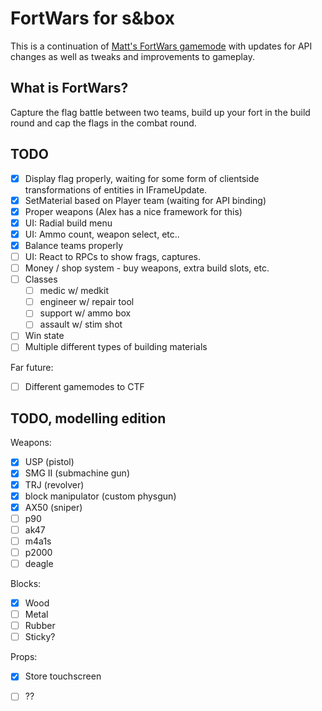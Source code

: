 # FortWars for s&box
 
This is a continuation of [Matt's FortWars gamemode](https://github.com/themasterminds/sbox-fortwars) with updates for API changes as well as tweaks and improvements to gameplay.

## What is FortWars?

Capture the flag battle between two teams, build up your fort in the build round and cap the flags in the combat round.

## TODO

* [X] Display flag properly, waiting for some form of clientside transformations of entities in IFrameUpdate.
* [X] SetMaterial based on Player team (waiting for API binding)
* [X] Proper weapons (Alex has a nice framework for this)
* [X] UI: Radial build menu
* [X] UI: Ammo count, weapon select, etc..
* [X] Balance teams properly
* [ ] UI: React to RPCs to show frags, captures.
* [ ] Money / shop system - buy weapons, extra build slots, etc.
* [ ] Classes
  * [ ] medic w/ medkit
  * [ ] engineer w/ repair tool
  * [ ] support w/ ammo box
  * [ ] assault w/ stim shot
* [ ] Win state
* [ ] Multiple different types of building materials

Far future:

* [ ] Different gamemodes to CTF

## TODO, modelling edition

Weapons:
* [X] USP (pistol)
* [X] SMG II (submachine gun)
* [X] TRJ (revolver)
* [X] block manipulator (custom physgun)
* [X] AX50 (sniper)
* [ ] p90
* [ ] ak47
* [ ] m4a1s
* [ ] p2000
* [ ] deagle

Blocks:
* [X] Wood
* [ ] Metal
* [ ] Rubber
* [ ] Sticky?

Props:
* [X] Store touchscreen
* [ ] ??

